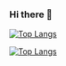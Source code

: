 ### Hi there 👋

<!--
**mishhgun01/mishhgun01** is a ✨ _special_ ✨ repository because its `README.md` (this file) appears on your GitHub profile.

Here are some ideas to get you started:

- 🔭 I’m currently working on ...
- 🌱 I’m currently learning ...
- 👯 I’m looking to collaborate on ...
- 🤔 I’m looking for help with ...
- 💬 Ask me about ...
- 📫 How to reach me: ...
- 😄 Pronouns: ...
- ⚡ Fun fact: ...
-->
[![Top Langs](https://github-readme-stats.vercel.app/api/top-langs/?username=mishhgun01)](https://github.com/anuraghazra/github-readme-stats)

[![Top Langs](https://github-readme-stats.vercel.app/api/top-langs/?username=mishhgun01&layout=compact&theme=vision-friendly-dark)](https://github.com/anuraghazra/github-readme-stats)

